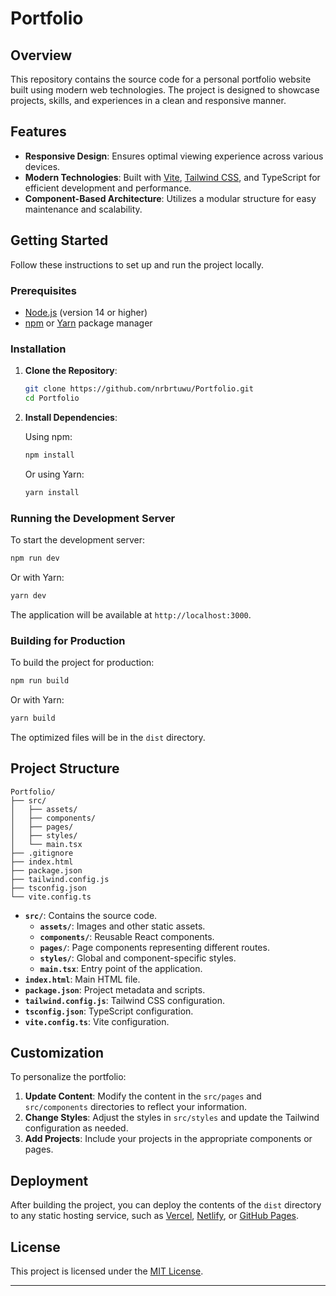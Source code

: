 # Portfolio

## Overview

This repository contains the source code for a personal portfolio website built using modern web technologies. The project is designed to showcase projects, skills, and experiences in a clean and responsive manner.

## Features

- **Responsive Design**: Ensures optimal viewing experience across various devices.
- **Modern Technologies**: Built with [Vite](https://vitejs.dev/), [Tailwind CSS](https://tailwindcss.com/), and TypeScript for efficient development and performance.
- **Component-Based Architecture**: Utilizes a modular structure for easy maintenance and scalability.

## Getting Started

Follow these instructions to set up and run the project locally.

### Prerequisites

- [Node.js](https://nodejs.org/) (version 14 or higher)
- [npm](https://www.npmjs.com/) or [Yarn](https://yarnpkg.com/) package manager

### Installation

1. **Clone the Repository**:

   ```bash
   git clone https://github.com/nrbrtuwu/Portfolio.git
   cd Portfolio
   ```

2. **Install Dependencies**:

   Using npm:

   ```bash
   npm install
   ```

   Or using Yarn:

   ```bash
   yarn install
   ```

### Running the Development Server

To start the development server:

```bash
npm run dev
```

Or with Yarn:

```bash
yarn dev
```

The application will be available at `http://localhost:3000`.

### Building for Production

To build the project for production:

```bash
npm run build
```

Or with Yarn:

```bash
yarn build
```

The optimized files will be in the `dist` directory.

## Project Structure

```
Portfolio/
├── src/
│   ├── assets/
│   ├── components/
│   ├── pages/
│   ├── styles/
│   └── main.tsx
├── .gitignore
├── index.html
├── package.json
├── tailwind.config.js
├── tsconfig.json
└── vite.config.ts
```

- **`src/`**: Contains the source code.
  - **`assets/`**: Images and other static assets.
  - **`components/`**: Reusable React components.
  - **`pages/`**: Page components representing different routes.
  - **`styles/`**: Global and component-specific styles.
  - **`main.tsx`**: Entry point of the application.
- **`index.html`**: Main HTML file.
- **`package.json`**: Project metadata and scripts.
- **`tailwind.config.js`**: Tailwind CSS configuration.
- **`tsconfig.json`**: TypeScript configuration.
- **`vite.config.ts`**: Vite configuration.

## Customization

To personalize the portfolio:

1. **Update Content**: Modify the content in the `src/pages` and `src/components` directories to reflect your information.
2. **Change Styles**: Adjust the styles in `src/styles` and update the Tailwind configuration as needed.
3. **Add Projects**: Include your projects in the appropriate components or pages.

## Deployment

After building the project, you can deploy the contents of the `dist` directory to any static hosting service, such as [Vercel](https://vercel.com/), [Netlify](https://www.netlify.com/), or [GitHub Pages](https://pages.github.com/).

## License

This project is licensed under the [MIT License](LICENSE).

---
